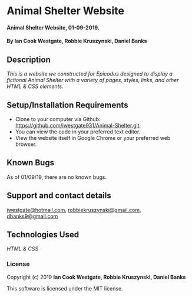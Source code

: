 # Animal Shelter Website

#### Animal Shelter Website, 01-09-2019.

#### **By Ian Cook Westgate, Robbie Kruszynski, Daniel Banks**

## Description

_This is a website we constructed for Epicodus designed to display a fictional Animal Shelter with a variety of pages, styles, links, and other HTML & CSS elements._

## Setup/Installation Requirements

* Clone to your computer via Github: https://github.com/iwestgate931/Animal-Shelter.git.
* You can view the code in your preferred text editor.
* View the website itself in Google Chrome or your preferred web browser.

## Known Bugs

As of 01/09/19, there are no known bugs.

## Support and contact details

iwestgate@hotmail.com, robbiekruszynski@gmail.com, dbanks9@gmail.com 

## Technologies Used

_HTML & CSS_

### License

Copyright (c) 2019 **Ian Cook Westgate, Robbie Kruszynski, Daniel Banks**

This software is licensed under the MIT license.
